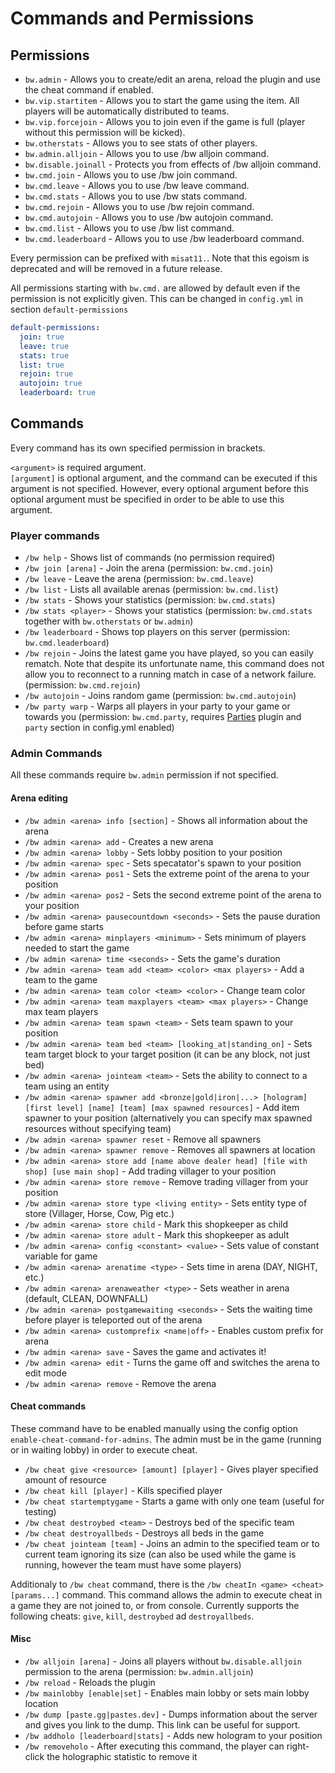 # Commands and Permissions

## Permissions

* `bw.admin` - Allows you to create/edit an arena, reload the plugin and use the cheat command if enabled.
* `bw.vip.startitem` - Allows you to start the game using the item. All players will be automatically distributed to teams.
* `bw.vip.forcejoin` - Allows you to join even if the game is full (player without this permission will be kicked).
* `bw.otherstats` - Allows you to see stats of other players.
* `bw.admin.alljoin` - Allows you to use /bw alljoin command.
* `bw.disable.joinall` - Protects you from effects of /bw alljoin command.
* `bw.cmd.join` - Allows you to use /bw join command.
* `bw.cmd.leave` - Allows you to use /bw leave command.
* `bw.cmd.stats` - Allows you to use /bw stats command.
* `bw.cmd.rejoin` - Allows you to use /bw rejoin command.
* `bw.cmd.autojoin` - Allows you to use /bw autojoin command.
* `bw.cmd.list` - Allows you to use /bw list command.
* `bw.cmd.leaderboard` - Allows you to use /bw leaderboard command.

Every permission can be prefixed with `misat11.`. Note that this egoism is deprecated and will be removed in a future release.

All permissions starting with `bw.cmd.` are allowed by default even if the permission is not explicitly given. This can be changed in `config.yml` in section `default-permissions`

```yaml
default-permissions:
  join: true
  leave: true
  stats: true
  list: true
  rejoin: true
  autojoin: true
  leaderboard: true
```

## Commands

Every command has its own specified permission in brackets. 

`<argument>` is required argument.   
`[argument]` is optional argument, and the command can be executed if this argument is not specified. However, every optional argument before this optional argument must be specified in order to be able to use this argument.

### Player commands

* `/bw help` - Shows list of commands (no permission required)
* `/bw join [arena]` - Join the arena (permission: `bw.cmd.join`)
* `/bw leave` - Leave the arena (permission: `bw.cmd.leave`)
* `/bw list` - Lists all available arenas (permission: `bw.cmd.list`)
* `/bw stats` - Shows your statistics (permission: `bw.cmd.stats`)
* `/bw stats <player>` - Shows your statistics (permission: `bw.cmd.stats` together with `bw.otherstats` or `bw.admin`)
* `/bw leaderboard` - Shows top players on this server (permission: `bw.cmd.leaderboard`)
* `/bw rejoin` - Joins the latest game you have played, so you can easily rematch. Note that despite its unfortunate name, this command does not allow you to reconnect to a running match in case of a network failure. (permission: `bw.cmd.rejoin`)
* `/bw autojoin` - Joins random game (permission: `bw.cmd.autojoin`)
* `/bw party warp` - Warps all players in your party to your game or towards you (permission: `bw.cmd.party`, requires [Parties](https://alessiodp.com/parties) plugin and `party` section in config.yml enabled)

### Admin Commands

All these commands require `bw.admin` permission if not specified.

#### Arena editing

* `/bw admin <arena> info [section]` - Shows all information about the arena
* `/bw admin <arena> add` - Creates a new arena
* `/bw admin <arena> lobby` - Sets lobby position to your position
* `/bw admin <arena> spec` - Sets specatator's spawn to your position
* `/bw admin <arena> pos1` - Sets the extreme point of the arena to your position
* `/bw admin <arena> pos2` - Sets the second extreme point of the arena to your position
* `/bw admin <arena> pausecountdown <seconds>` - Sets the pause duration before game starts
* `/bw admin <arena> minplayers <minimum>` - Sets minimum of players needed to start the game
* `/bw admin <arena> time <seconds>` - Sets the game's duration
* `/bw admin <arena> team add <team> <color> <max players>` - Add a team to the game
* `/bw admin <arena> team color <team> <color>` - Change team color
* `/bw admin <arena> team maxplayers <team> <max players>` - Change max team players
* `/bw admin <arena> team spawn <team>` - Sets team spawn to your position
* `/bw admin <arena> team bed <team> [looking_at|standing_on]` - Sets team target block to your target position (it can be any block, not just bed)
* `/bw admin <arena> jointeam <team>` - Sets the ability to connect to a team using an entity
* `/bw admin <arena> spawner add <bronze|gold|iron|...> [hologram] [first level] [name] [team] [max spawned resources]` - Add item spawner to your position (alternatively you can specify max spawned resources without specifying team)
* `/bw admin <arena> spawner reset` - Remove all spawners
* `/bw admin <arena> spawner remove` - Removes all spawners at location
* `/bw admin <arena> store add [name above dealer head] [file with shop] [use main shop]` - Add trading villager to your position
* `/bw admin <arena> store remove` - Remove trading villager from your position
* `/bw admin <arena> store type <living entity>` - Sets entity type of store (Villager, Horse, Cow, Pig etc.)
* `/bw admin <arena> store child` - Mark this shopkeeper as child
* `/bw admin <arena> store adult` - Mark this shopkeeper as adult
* `/bw admin <arena> config <constant> <value>` - Sets value of constant variable for game
* `/bw admin <arena> arenatime <type>` - Sets time in arena (DAY, NIGHT, etc.)
* `/bw admin <arena> arenaweather <type>` - Sets weather in arena (default, CLEAN, DOWNFALL)
* `/bw admin <arena> postgamewaiting <seconds>` - Sets the waiting time before player is teleported out of the arena
* `/bw admin <arena> customprefix <name|off>` - Enables custom prefix for arena
* `/bw admin <arena> save` - Saves the game and activates it!
* `/bw admin <arena> edit` - Turns the game off and switches the arena to edit mode
* `/bw admin <arena> remove` - Remove the arena

#### Cheat commands

These command have to be enabled manually using the config option `enable-cheat-command-for-admins`. The admin must be in the game (running or in waiting lobby) in order to execute cheat.

* `/bw cheat give <resource> [amount] [player]` - Gives player specified amount of resource
* `/bw cheat kill [player]` - Kills specified player
* `/bw cheat startemptygame` - Starts a game with only one team (useful for testing)
* `/bw cheat destroybed <team>` - Destroys bed of the specific team
* `/bw cheat destroyallbeds` - Destroys all beds in the game
* `/bw cheat jointeam [team]` - Joins an admin to the specified team or to current team ignoring its size (can also be used while the game is running, however the team must have some players)

Additionaly to `/bw cheat` command, there is the `/bw cheatIn <game> <cheat> [params...]` command. This command allows the admin to execute cheat in a game they are not joined to, or from console. Currently supports the following cheats: `give`, `kill`, `destroybed` ad `destroyallbeds`.

#### Misc

* `/bw alljoin [arena]` - Joins all players without `bw.disable.alljoin` permission to the arena (permission: `bw.admin.alljoin`)
* `/bw reload` - Reloads the plugin
* `/bw mainlobby [enable|set]` - Enables main lobby or sets main lobby location
* `/bw dump [paste.gg|pastes.dev]` - Dumps information about the server and gives you link to the dump. This link can be useful for support.
* `/bw addholo [leaderboard|stats]` - Adds new hologram to your position
* `/bw removeholo` - After executing this command, the player can right-click the holographic statistic to remove it